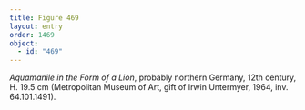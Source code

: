```yaml
---
title: Figure 469
layout: entry
order: 1469
object:
  - id: "469"
---
```


*Aquamanile in the Form of a Lion*, probably northern Germany, 12th century, H. 19.5 cm (Metropolitan Museum of Art, gift of Irwin Untermyer, 1964, inv. 64.101.1491).
